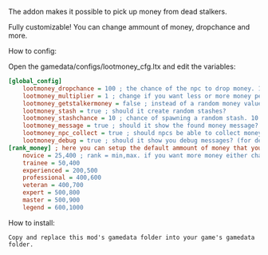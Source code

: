The addon makes it possible to pick up money from dead stalkers.

Fully customizable! You can change ammount of money, dropchance and more.

How to config:

Open the gamedata/configs/lootmoney_cfg.ltx and edit the variables:

``` ini
[global_config]
	lootmoney_dropchance = 100 ; the chance of the npc to drop money. 100 = 100% 
	lootmoney_multiplier = 1 ; change if you want less or more money per corpse. 1 = default (~ 500 RU), 2 = double, 0.5 = half.
	lootmoney_getstalkermoney = false ; instead of a random money value, you get the ammount of money that the dead npc had.
	lootmoney_stash = true ; should it create random stashes?
	lootmoney_stashchance = 10 ; chance of spawning a random stash. 10 = 10%. Wont work if lootmoney_stash not enabled.
	lootmoney_message = true ; should it show the found money message?
	lootmoney_npc_collect = true ; should npcs be able to collect money from dead stalkers? you wont be able to collect from these bodies anymore.
	lootmoney_debug = true ; should it show you debug messages? (for dev only, it will fill your pda with debug informations)
[rank_money] ; here you can setup the default ammount of money that you will get per corpse for each rank. (only if lootmoney_getstalkermoney isnt enabled ofc)
	novice = 25,400 ; rank = min,max. if you want more money either change these values or the lootmoney_multiplier value.
	trainee = 50,400
	experienced = 200,500
	professional = 400,600
	veteran = 400,700
	expert = 500,800
	master = 500,900
	legend = 600,1000
```
How to install: 

	Copy and replace this mod's gamedata folder into your game's gamedata folder.
